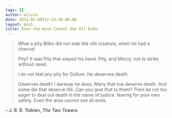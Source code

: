 ```yaml
---
tags: []
author: olivia
date: 2012-02-08T17:23:38-06:00
layout: post
title: Even the Wise Cannot See All Ends
---
```


> What a pity Bilbo did not stab the vile creature, when he had a chance!
>
> Pity? It was Pity that stayed his hand. Pity, and Mercy: not to strike without need.
>
> I do not feel any pity for Gollum. He deserves death.
>
> Deserves death! I daresay he does. Many that live deserve death. And some die that deserve life. Can you give that to them? Then be not too eager to deal out death in the name of justice, fearing for your own safety. Even the wise cannot see all ends.

– J. R. R. Tolkien, _The Two Towers_
